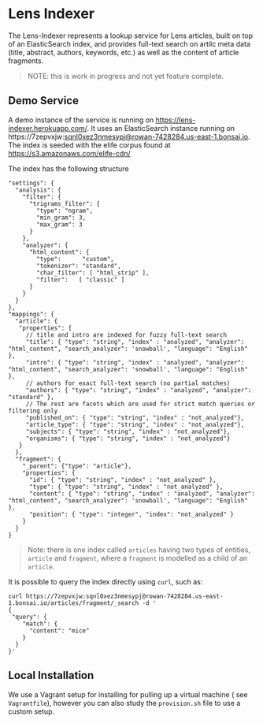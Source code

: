 
# Lens Indexer

The Lens-Indexer represents a lookup service for Lens articles, built on top of an ElasticSearch index, and provides full-text search on artilc meta data (title, abstract, authors, keywords, etc.) as well as the content of article fragments.

> NOTE: this is work in progress and not yet feature complete.

## Demo Service

A demo instance of the service is running on https://lens-indexer.herokuapp.com/. It uses an ElasticSearch instance running on https://7zepvxjw:sqnl0xez3nmesypj@rowan-7428284.us-east-1.bonsai.io.
The index is seeded with the elife corpus found at https://s3.amazonaws.com/elife-cdn/

The index has the following structure

```
"settings": {
  "analysis": {
    "filter": {
      "trigrams_filter": {
        "type": "ngram",
        "min_gram": 3,
        "max_gram": 3
      }
    },
    "analyzer": {
      "html_content": {
        "type":      "custom",
        "tokenizer": "standard",
        "char_filter": [ "html_strip" ],
        "filter":   [ "classic" ]
      }
    }
  }
},
"mappings": {
  "article": {
   "properties": {
     // title and intro are indexed for fuzzy full-text search
     "title": { "type": "string", "index" : "analyzed", "analyzer": "html_content", "search_analyzer": 'snowball', "language": "English" },
     "intro": { "type": "string", "index" : "analyzed", "analyzer": "html_content", "search_analyzer": 'snowball', "language": "English" },
     // authors for exact full-text search (no partial matches)
     "authors": { "type": "string", "index" : "analyzed", "analyzer": "standard" },
     // The rest are facets which are used for strict match queries or filtering only
     "published_on": { "type": "string", "index" : "not_analyzed"},
     "article_type": { "type": "string", "index" : "not_analyzed"},
     "subjects": { "type": "string", "index" : "not_analyzed"},
     "organisms": { "type": "string", "index" : "not_analyzed"}
   }
  },
  "fragment": {
    "_parent": {"type": "article"},
    "properties": {
      "id": { "type": "string", "index" : "not_analyzed" },
      "type": { "type": "string", "index" : "not_analyzed" },
      "content": { "type": "string", "index" : "analyzed", "analyzer": "html_content", "search_analyzer": 'snowball', "language": "English" },
      "position": { "type": "integer", "index": "not_analyzed" }
    }
  }
}
```

> Note: there is one index called `articles` having two types of entities, `article` and `fragment`, where a `fragment` is modelled as a child of an `article`.


It is possible to query the index directly using `curl`, such as:

```
curl https://7zepvxjw:sqnl0xez3nmesypj@rowan-7428284.us-east-1.bonsai.io/articles/fragment/_search -d '
{
 "query": {
    "match": {
      "content": "mice"
    }
  }
}'
```

## Local Installation

We use a Vagrant setup for installing for pulling up a virtual machine ( see `Vagrantfile`), however you can also study the `provision.sh` file to use a custom setup.